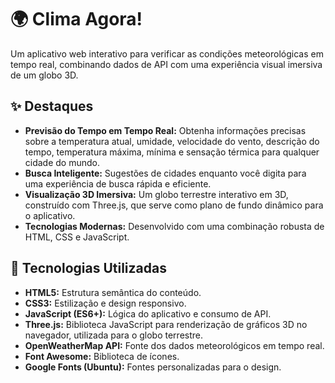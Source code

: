# 🌍 Clima Agora!

Um aplicativo web interativo para verificar as condições meteorológicas em tempo real, combinando dados de API com uma experiência visual imersiva de um globo 3D.

## ✨ Destaques

* **Previsão do Tempo em Tempo Real:** Obtenha informações precisas sobre a temperatura atual, umidade, velocidade do vento, descrição do tempo, temperatura máxima, mínima e sensação térmica para qualquer cidade do mundo.
* **Busca Inteligente:** Sugestões de cidades enquanto você digita para uma experiência de busca rápida e eficiente.
* **Visualização 3D Imersiva:** Um globo terrestre interativo em 3D, construído com Three.js, que serve como plano de fundo dinâmico para o aplicativo.
* **Tecnologias Modernas:** Desenvolvido com uma combinação robusta de HTML, CSS e JavaScript.

## 🚀 Tecnologias Utilizadas

* **HTML5:** Estrutura semântica do conteúdo.
* **CSS3:** Estilização e design responsivo.
* **JavaScript (ES6+):** Lógica do aplicativo e consumo de API.
* **Three.js:** Biblioteca JavaScript para renderização de gráficos 3D no navegador, utilizada para o globo terrestre.
* **OpenWeatherMap API:** Fonte dos dados meteorológicos em tempo real.
* **Font Awesome:** Biblioteca de ícones.
* **Google Fonts (Ubuntu):** Fontes personalizadas para o design.